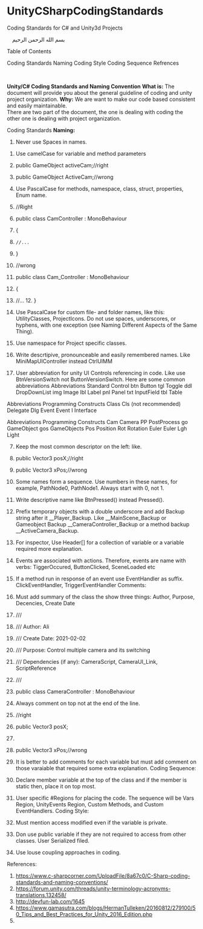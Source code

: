 # UnityCSharpCodingStandards
Coding Standards for C# and Unity3d Projects

 بسم الله الرحمن الرحيم

Table of Contents

Coding Standards
Naming
Coding Style
Coding Sequence
Refrences

 

**Unity/C# Coding Standards and Naming Convention**
**What is:** The document will provide you about the general guideline of coding and unity project organization.
**Why:** We are want to make our code based consistent and easily maintainable.  
There are two part of the document, the one is dealing with coding the other one is dealing with project organization.

Coding Standards
**Naming:**
1)	Never use Spaces in names.
1.	Use camelCase for variable and method parameters
1.	public GameObject activeCam;//right
2.	public GameObject ActiveCam;//wrong
2.	Use PascalCase for methods, namespace, class, struct, properties, Enum  name.
3.	//Right
4.	public class CamController : MonoBehaviour  
5.	{  
6.	   //...  
7.	} 
8.	//wrong
9.	public class Cam_Controller : MonoBehaviour
10.	{  
11.	   //...  12.	} 

3.	Use PascalCase for custom file- and folder names, like this: UtilityClasses, ProjectIcons. Do not use spaces, underscores, or hyphens, with one exception (see Naming Different Aspects of the Same Thing).
4.	Use namespace for Project specific classes.
5.	Write descrtipive, pronounceable and easily remembered names. Like MiniMapUIController instead CtrlUIMM

6.	User abbreviation for unity UI Controls referencing in code. Like use BtnVersionSwitch not ButtonVersionSwitch. Here are some common abbreviations
Abbreviations	Standard Control
btn	Button
tgl	Toggle
ddl	DropDownList
img	Image
lbl	Label
pnl	Panel
txt	InputField
tbl	Table
	
	

Abbreviations	Programming Constructs
Class	Cls (not recommended)
Delegate	Dlg
Event	Event
I	Interface
	

Abbreviations	Programming Constructs
Cam	Camera
PP	PostProcess
go	GameObject
gos	GameObjects
Pos	Position
Rot	Rotation
Euler	Euler
Lgh	Light
	

7.	Keep the most common descriptor on the left: like.
13.	public Vector3 posX;//right
14.	public Vector3 xPos;//wrong

8.	Some names form a sequence. Use numbers in these names, for example, PathNode0, PathNode1. Always start with 0, not 1.
9.	Write descriptive name like BtnPressed() instead Pressed().
10.	Prefix temporary objects with a double underscore and add Backup string after it __Player_Backup. Like __MainScene_Backup or Gameobject Backup __CameraController_Backup or a method backup __ActiveCamera_Backup.
11.	For inspector, Use Header[] for a collection of variable or a variable required more explanation.
12.	Events are associated with actions. Therefore, events are name with verbs: TiggerOccured, ButtonClicked, SceneLoaded etc
13.	If a method run in response of an event use EventHandler as suffix. ClickEventHandler, TriggerEventHandler
Comments:
1.	Must add summary of the class the show three things: Author, Purpose, Decencies, Create Date
2.	/// <summary>
3.	/// Author: Ali
4.	/// Create Date: 2021-02-02
5.	/// Purpose: Control multiple camera and its switching
6.	/// Dependencies (if any): CameraScript, CameraUI_Link, ScriptReference
7.	/// </summary>
8.	public class CameraController : MonoBehaviour
2. Always comment on top not at the end of the line.
1.	//right
2.	public Vector3 posX;
3.	
4.	public Vector3 xPos;//wrong
3. It is better to add comments for each variable but must add comment on those varaiable that required some extra explanation. 
Coding Sequence:
1.	Declare member variable at the top of the class and if the member is static then, place it on top most.
2.	User specific #Regions for placing the code. The sequence will be Vars Region, UnityEvents Region, Custom Methods, and Custom EventHandlers.
Coding Style:
1.	Must mention access modified even if the variable is private.
2.	Don use public variable if they are not required to access from other classes. User Serialized filed.
3.	Use louse coupling approaches in coding.



References:
1.	https://www.c-sharpcorner.com/UploadFile/8a67c0/C-Sharp-coding-standards-and-naming-conventions/
2.	https://forum.unity.com/threads/unity-terminology-acronyms-translations.132458/
3.	http://devfun-lab.com/1645
4.	https://www.gamasutra.com/blogs/HermanTulleken/20160812/279100/50_Tips_and_Best_Practices_for_Unity_2016_Edition.php
5.	
